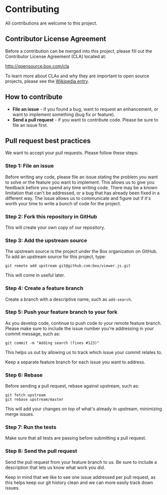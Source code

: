 # Contributing

All contributions are welcome to this project.

## Contributor License Agreement

Before a contribution can be merged into this project, please fill out the Contributor License Agreement (CLA) located at:

http://opensource.box.com/cla

To learn more about CLAs and why they are important to open source projects, please see the [Wikipedia entry](http://en.wikipedia.org/wiki/Contributor_License_Agreement).

## How to contribute

* **File an issue** - if you found a bug, want to request an enhancement, or want to implement something (bug fix or feature).
* **Send a pull request** - if you want to contribute code. Please be sure to file an issue first.

## Pull request best practices

We want to accept your pull requests. Please follow these steps:

### Step 1: File an issue

Before writing any code, please file an issue stating the problem you want to solve or the feature you want to implement. This allows us to give you feedback before you spend any time writing code. There may be a known limitation that can't be addressed, or a bug that has already been fixed in a different way. The issue allows us to communicate and figure out if it's worth your time to write a bunch of code for the project.

### Step 2: Fork this repository in GitHub

This will create your own copy of our repository.

### Step 3: Add the upstream source

The upstream source is the project under the Box organization on GitHub. To add an upstream source for this project, type:

```
git remote add upstream git@github.com:box/viewer.js.git
```

This will come in useful later.

### Step 4: Create a feature branch

Create a branch with a descriptive name, such as `add-search`.

### Step 5: Push your feature branch to your fork

As you develop code, continue to push code to your remote feature branch. Please make sure to include the issue number you're addressing in your commit message, such as:

```
git commit -m "Adding search (fixes #123)"
```

This helps us out by allowing us to track which issue your commit relates to.

Keep a separate feature branch for each issue you want to address.

### Step 6: Rebase

Before sending a pull request, rebase against upstream, such as:

```
git fetch upstream
git rebase upstream/master
```

This will add your changes on top of what's already in upstream, minimizing merge issues.

### Step 7: Run the tests

Make sure that all tests are passing before submitting a pull request.

### Step 8: Send the pull request

Send the pull request from your feature branch to us. Be sure to include a description that lets us know what work you did.

Keep in mind that we like to see one issue addressed per pull request, as this helps keep our git history clean and we can more easily track down issues.

